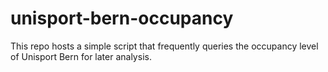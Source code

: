 # unisport-bern-occupancy
This repo hosts a simple script that frequently queries the occupancy level of Unisport Bern for later analysis.
